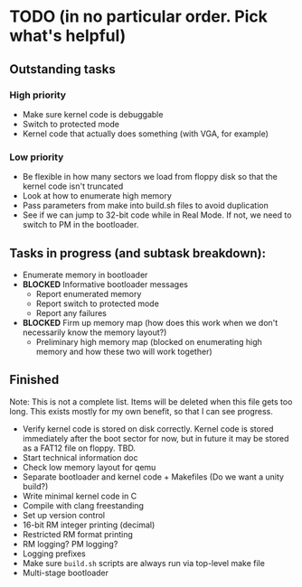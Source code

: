 # TODO (in no particular order. Pick what's helpful)

## Outstanding tasks

### High priority

- Make sure kernel code is debuggable
- Switch to protected mode
- Kernel code that actually does something (with VGA, for example)

### Low priority

- Be flexible in how many sectors we load from floppy disk so that the kernel code isn't truncated
- Look at how to enumerate high memory
- Pass parameters from make into build.sh files to avoid duplication
- See if we can jump to 32-bit code while in Real Mode. If not, we need to switch to PM in the bootloader.

## Tasks in progress (and subtask breakdown):

- Enumerate memory in bootloader
- __BLOCKED__ Informative bootloader messages
  - Report enumerated memory
  - Report switch to protected mode
  - Report any failures
- __BLOCKED__ Firm up memory map (how does this work when we don't necessarily know the memory layout?)
  - Preliminary high memory map (blocked on enumerating high memory and how these two will work together)

## Finished

Note: This is not a complete list. Items will be deleted when this file gets too long.
This exists mostly for my own benefit, so that I can see progress.

- Verify kernel code is stored on disk correctly. Kernel code is stored immediately after the boot sector for now, but in future it may be stored as a FAT12 file on floppy. TBD.
- Start technical information doc
- Check low memory layout for qemu
- Separate bootloader and kernel code + Makefiles (Do we want a unity build?)
- Write minimal kernel code in C
- Compile with clang freestanding
- Set up version control
- 16-bit RM integer printing (decimal)
- Restricted RM format printing
- RM logging? PM logging?
- Logging prefixes
- Make sure `build.sh` scripts are always run via top-level make file
- Multi-stage bootloader
